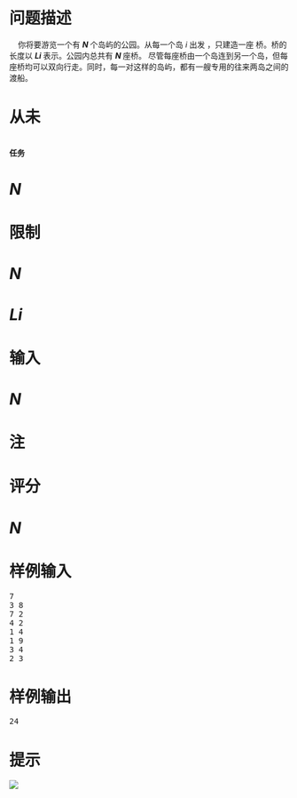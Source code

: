 
<p align="left">

# 问题描述

 
</p>
<p align="left">
    你将要游览一个有 <strong><em>N </em></strong>个岛屿的公园。从每一个岛 <em>i </em>出发 ，只建造一座 桥。桥的长度以 <strong><em>Li </em></strong>表示。公园内总共有 <strong><em>N </em></strong>座桥。 尽管每座桥由一个岛连到另一个岛，但每座桥均可以双向行走。同时，每一对这样的岛屿，都有一艘专用的往来两岛之间的渡船。
</p>

# 从未


<p align="left">
<br/>
<strong>任务 </strong> 
</p>

# <em>N </em>



# 限制 



# <em>N </em>



# <em>Li </em>



# 输入 



# <em>N </em>



# 注



# 评分 



# <em>N </em>



# 样例输入


<pre>7
3 8
7 2
4 2
1 4
1 9
3 4
2 3
</pre>

# 样例输出


<pre>24
</pre>

# 提示


<img src="http://www.lydsy.com/JudgeOnline/images/1791.jpg" border="0"/>

